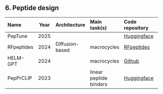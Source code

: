 ## 6. Peptide design

| **Name**              | **Year** | **Architecture**  | **Main task(s)**  | **Code repository**                                                                         | **Webserver**                                                              | **Reference**                                              |
|:----------------------|:--------:|:------------------|:------------------|:--------------------------------------------------------------------------------------------|:---------------------------------------------------------------------------|:-----------------------------------------------------------|
| PepTune | 2025     |   |  | [Huggingface](https://huggingface.co/ubiquitx/pepprclip) | None                                                                    | [10.48550/arXiv.2412.17780](https://doi.org/10.48550/arXiv.2412.17780) |
| RFpeptides           | 2024     | Diffusion-based   | macrocycles | [RFpeptides](https://zenodo.org/records/15264344) | [Link](https://www.ipd.uw.edu/2024/11/introducing-rfpeptides-ai-for-cyclic-peptide-design/)                                                                       | [10.1038/s41589-025-01929-w](https://doi.org/10.1038/s41589-025-01929-w) |
| HELM-GPT           | 2024     |   | macrocycles | [Github](https://github.com/charlesxu90/helm-gpt) | None                                                                    | [10.1093/bioinformatics/btae364](https://doi.org/10.1093/bioinformatics/btae364) |
| PepPrCLIP           | 2023     |   | linear peptide binders | [Huggingface](https://huggingface.co/ubiquitx/pepprclip) | None                                                                    | [10.1101/2023.06.26.54659](https://doi.org/10.1101/2023.06.26.54659) |






